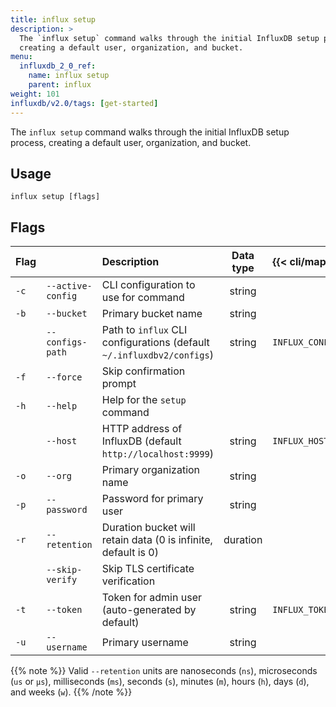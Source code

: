 ```yaml
---
title: influx setup
description: >
  The `influx setup` command walks through the initial InfluxDB setup process,
  creating a default user, organization, and bucket.
menu:
  influxdb_2_0_ref:
    name: influx setup
    parent: influx
weight: 101
influxdb/v2.0/tags: [get-started]
---
```


The `influx setup` command walks through the initial InfluxDB setup process,
creating a default user, organization, and bucket.

## Usage
```
influx setup [flags]
```

## Flags
| Flag |                   | Description                                                           | Data type | {{< cli/mapped >}}   |
|:---- |:---               |:-----------                                                           |:---------:|:------------------   |
| `-c` | `--active-config` | CLI configuration to use for command                                  | string    |                      |
| `-b` | `--bucket`        | Primary bucket name                                                   | string    |                      |
|      | `--configs-path`  | Path to `influx` CLI configurations (default `~/.influxdbv2/configs`) | string    |`INFLUX_CONFIGS_PATH` |
| `-f` | `--force`         | Skip confirmation prompt                                              |           |                      |
| `-h` | `--help`          | Help for the `setup` command                                          |           |                      |
|      | `--host`          | HTTP address of InfluxDB (default `http://localhost:9999`)            | string    | `INFLUX_HOST`        |
| `-o` | `--org`           | Primary organization name                                             | string    |                      |
| `-p` | `--password`      | Password for primary user                                             | string    |                      |
| `-r` | `--retention`     | Duration bucket will retain data (0 is infinite, default is 0)        | duration  |                      |
|      | `--skip-verify`   | Skip TLS certificate verification                                     |           |                      |
| `-t` | `--token`         | Token for admin user (auto-generated by default)                      | string    | `INFLUX_TOKEN`       |
| `-u` | `--username`      | Primary username                                                      | string    |                      |

{{% note %}}
Valid `--retention` units are nanoseconds (`ns`), microseconds (`us` or `µs`),
milliseconds (`ms`), seconds (`s`), minutes (`m`), hours (`h`), days (`d`), and weeks (`w`).
{{% /note %}}
